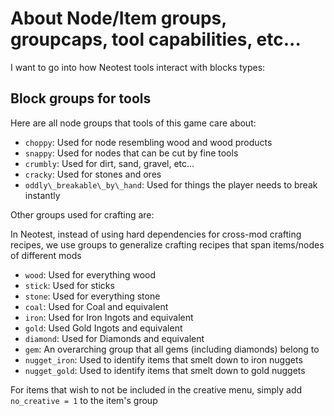 About Node/Item groups, groupcaps, tool capabilities, etc...
============================================================

I want to go into how Neotest tools interact with blocks types:

Block groups for tools
----------------------

Here are all node groups that tools of this game care about:

- `choppy`: Used for node resembling wood and wood products
- `snappy`: Used for nodes that can be cut by fine tools
- `crumbly`: Used for dirt, sand, gravel, etc...
- `cracky`: Used for stones and ores
- `oddly\_breakable\_by\_hand`: Used for things the player needs to break instantly

Other groups used for crafting are:

In Neotest, instead of using hard dependencies for cross-mod crafting recipes, we use groups to generalize crafting recipes that span items/nodes of different mods

- `wood`: Used for everything wood
- `stick`: Used for sticks
- `stone`: Used for everything stone
- `coal`: Used for Coal and equivalent
- `iron`: Used for Iron Ingots and equivalent
- `gold`: Used Gold Ingots and equivalent
- `diamond`: Used for Diamonds and equivalent
- `gem`: An overarching group that all gems (including diamonds) belong to
- `nugget_iron`: Used to identify items that smelt down to iron nuggets
- `nugget_gold`: Used to identify items that smelt down to gold nuggets

For items that wish to not be included in the creative menu, simply add `no_creative = 1` to the item's group